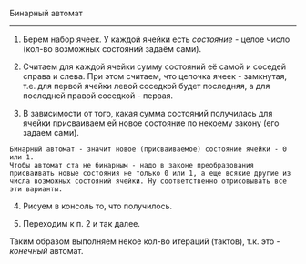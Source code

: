 Бинарный автомат
***
1. Берем набор ячеек. У каждой ячейки есть _состояние_ - целое число (кол-во возможных состояний задаём сами).

2. Считаем для каждой ячейки сумму состояний её самой и соседей справа и слева. При этом считаем, что цепочка ячеек - замкнутая,
т.е. для первой ячейки левой соседкой будет последняя, а для последней правой соседкой - первая.

3. В зависимости от того, какая сумма состояний получилась для ячейки присваиваем ей новое состояние по некоему закону
(его задаем сами).

`Бинарный автомат - значит новое (присваиваемое) состояние ячейки - 0 или 1.`<br>
`Чтобы автомат ста не бинарным - надо в законе преобразования присваивать новые состояния не только 0 или 1, а еще всякие
другие из числа возможных состояний ячейки. Ну соответственно отрисовывать все эти варианты.`

4. Рисуем в консоль то, что получилось.

5. Переходим к п. 2 и так далее.

Таким образом выполняем некое кол-во итераций (тактов), т.к. это - _конечный_ автомат.